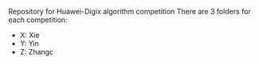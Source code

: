 Repository for Huawei-Digix algorithm competition 
There are 3 folders for each competition:
 - X: Xie
 - Y: Yin
 - Z: Zhangc